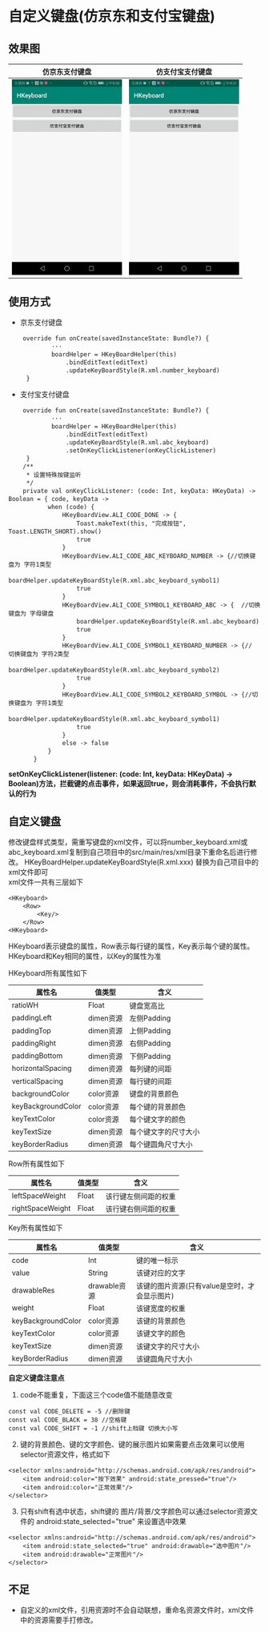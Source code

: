 # 自定义键盘(仿京东和支付宝键盘)
## 效果图    
|仿京东支付键盘 |仿支付宝支付键盘  
|---|---|
|<img src="image/仿京东支付键盘.gif" width="220"/>|<img src="image/仿支付宝支付键盘.gif" width="220"/>    
## 使用方式   
+ 京东支付键盘   
```
    override fun onCreate(savedInstanceState: Bundle?) {
            ···
            boardHelper = HKeyBoardHelper(this)
                .bindEditText(editText)
                .updateKeyBoardStyle(R.xml.number_keyboard)
     }

```  
+ 支付宝支付键盘  
```
    override fun onCreate(savedInstanceState: Bundle?) {
            ···
            boardHelper = HKeyBoardHelper(this)
                .bindEditText(editText)
                .updateKeyBoardStyle(R.xml.abc_keyboard)
                .setOnKeyClickListener(onKeyClickListener)  
     }
    /**
     * 设置特殊按键监听
     */
    private val onKeyClickListener: (code: Int, keyData: HKeyData) -> Boolean = { code, keyData ->
           when (code) {
               HKeyBoardView.ALI_CODE_DONE -> {
                   Toast.makeText(this, "完成按钮", Toast.LENGTH_SHORT).show()
                   true
               }
               HKeyBoardView.ALI_CODE_ABC_KEYBOARD_NUMBER -> {//切换键盘为 字符1类型
                   boardHelper.updateKeyBoardStyle(R.xml.abc_keyboard_symbol1)
                   true
               }
               HKeyBoardView.ALI_CODE_SYMBOL1_KEYBOARD_ABC -> {  //切换键盘为 字母键盘
                   boardHelper.updateKeyBoardStyle(R.xml.abc_keyboard)
                   true
               }
               HKeyBoardView.ALI_CODE_SYMBOL1_KEYBOARD_NUMBER -> {//  切换键盘为 字符2类型
                   boardHelper.updateKeyBoardStyle(R.xml.abc_keyboard_symbol2)
                   true
               }
               HKeyBoardView.ALI_CODE_SYMBOL2_KEYBOARD_SYMBOL -> {//切换键盘为 字符1类型
                   boardHelper.updateKeyBoardStyle(R.xml.abc_keyboard_symbol1)
                   true
               }
               else -> false
           }
       }
```   
**setOnKeyClickListener(listener: (code: Int, keyData: HKeyData) -> Boolean)方法，拦截键的点击事件，如果返回true，则会消耗事件，不会执行默认的行为**
## 自定义键盘   
修改键盘样式类型，需重写键盘的xml文件，可以将number_keyboard.xml或abc_keyboard.xml复制到自己项目中的src/main/res/xml目录下重命名后进行修改。
HKeyBoardHelper.updateKeyBoardStyle(R.xml.xxx) 替换为自己项目中的xml文件即可  
xml文件一共有三层如下  
```
<HKeyboard>
    <Row>
        <Key/>
    </Row>
<HKeyboard>
```    
HKeyboard表示键盘的属性，Row表示每行键的属性，Key表示每个键的属性。  
HKeyboard和Key相同的属性，以Key的属性为准   
  
HKeyboard所有属性如下  

|属性名 |值类型 | 含义  
|---|---|----  
|ratioWH| Float| 键盘宽高比
|paddingLeft|dimen资源|左侧Padding
|paddingTop|dimen资源|上侧Padding
|paddingRight|dimen资源|右侧Padding
|paddingBottom|dimen资源|下侧Padding
|horizontalSpacing|dimen资源|每列键的间距
|verticalSpacing|dimen资源|每行键的间距
|backgroundColor|color资源|键盘的背景颜色
|keyBackgroundColor|color资源|每个键的背景颜色
|keyTextColor|color资源|每个键文字的颜色
|keyTextSize|dimen资源|每个键文字的尺寸大小
|keyBorderRadius|dimen资源|每个键圆角尺寸大小

Row所有属性如下  

|属性名 |值类型 | 含义  
|---|---|----  
|leftSpaceWeight| Float| 该行键左侧间距的权重
|rightSpaceWeight| Float| 该行键右侧间距的权重 

Key所有属性如下  

|属性名 |值类型 | 含义  
|---|---|----  
|code| Int| 键的唯一标示
|value| String| 该键对应的文字
|drawableRes| drawable资源| 该键的图片资源(只有value是空时，才会显示图片)
|weight| Float| 该键宽度的权重
|keyBackgroundColor|color资源|该键的背景颜色
|keyTextColor|color资源|该键文字的颜色
|keyTextSize|dimen资源|该键文字的尺寸大小
|keyBorderRadius|dimen资源|该键圆角尺寸大小  
**自定义键盘注意点**  
1. code不能重复，下面这三个code值不能随意改变
~~~
const val CODE_DELETE = -5 //删除键
const val CODE_BLACK = 38 //空格键
const val CODE_SHIFT = -1 //shift上档键 切换大小写
~~~
2. 键的背景颜色、键的文字颜色、键的展示图片如果需要点击效果可以使用selector资源文件，格式如下   
```
<selector xmlns:android="http://schemas.android.com/apk/res/android">
    <item android:color="按下效果" android:state_pressed="true"/>
    <item android:color="正常效果"/>
</selector>
```
3. 只有shift有选中状态，shift键的 图片/背景/文字颜色可以通过selector资源文件的 android:state_selected="true" 来设置选中效果   
```
<selector xmlns:android="http://schemas.android.com/apk/res/android">
    <item android:state_selected="true" android:drawable="选中图片"/>
    <item android:drawable="正常图片"/>
</selector>
```
## 不足  
+ 自定义的xml文件，引用资源时不会自动联想，重命名资源文件时，xml文件中的资源需要手打修改。



